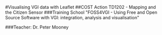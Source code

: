 #Visualising VGI data with Leaflet
##COST Action TD1202 - Mapping and the Citizen Sensor
###Training School "FOSS4VGI - Using Free and Open Source Software with VGI: integration, analysis and visualisation"

###Teacher: Dr. Peter Mooney
